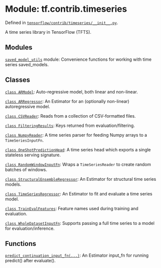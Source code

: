 <div itemscope itemtype="http://developers.google.com/ReferenceObject">
<meta itemprop="name" content="tf.contrib.timeseries" />
<meta itemprop="path" content="Stable" />
</div>

# Module: tf.contrib.timeseries



Defined in [`tensorflow/contrib/timeseries/__init__.py`](/code/stable/tensorflow/contrib/timeseries/__init__.py).

A time series library in TensorFlow (TFTS).






## Modules

[`saved_model_utils`](../../tf/contrib/timeseries/saved_model_utils.md) module: Convenience functions for working with time series saved_models.

## Classes

[`class ARModel`](../../tf/contrib/timeseries/ARModel.md): Auto-regressive model, both linear and non-linear.

[`class ARRegressor`](../../tf/contrib/timeseries/ARRegressor.md): An Estimator for an (optionally non-linear) autoregressive model.

[`class CSVReader`](../../tf/contrib/timeseries/CSVReader.md): Reads from a collection of CSV-formatted files.

[`class FilteringResults`](../../tf/contrib/timeseries/FilteringResults.md): Keys returned from evaluation/filtering.

[`class NumpyReader`](../../tf/contrib/timeseries/NumpyReader.md): A time series parser for feeding Numpy arrays to a `TimeSeriesInputFn`.

[`class OneShotPredictionHead`](../../tf/contrib/timeseries/OneShotPredictionHead.md): A time series head which exports a single stateless serving signature.

[`class RandomWindowInputFn`](../../tf/contrib/timeseries/RandomWindowInputFn.md): Wraps a `TimeSeriesReader` to create random batches of windows.

[`class StructuralEnsembleRegressor`](../../tf/contrib/timeseries/StructuralEnsembleRegressor.md): An Estimator for structural time series models.

[`class TimeSeriesRegressor`](../../tf/contrib/timeseries/TimeSeriesRegressor.md): An Estimator to fit and evaluate a time series model.

[`class TrainEvalFeatures`](../../tf/contrib/timeseries/TrainEvalFeatures.md): Feature names used during training and evaluation.

[`class WholeDatasetInputFn`](../../tf/contrib/timeseries/WholeDatasetInputFn.md): Supports passing a full time series to a model for evaluation/inference.

## Functions

[`predict_continuation_input_fn(...)`](../../tf/contrib/timeseries/predict_continuation_input_fn.md): An Estimator input_fn for running predict() after evaluate().

